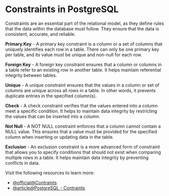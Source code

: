 # Constraints in PostgreSQL

Constraints are an essential part of the relational model, as they define rules that the data within the database must follow. They ensure that the data is consistent, accurate, and reliable.

**Primary Key** - A primary key constraint is a column or a set of columns that uniquely identifies each row in a table. There can only be one primary key per table, and its value must be unique and non-null for each row.

**Foreign Key** - A foreign key constraint ensures that a column or columns in a table refer to an existing row in another table. It helps maintain referential integrity between tables.

**Unique** - A unique constraint ensures that the values in a column or set of columns are unique across all rows in a table. In other words, it prevents duplicate entries in the specified column(s).

**Check** - A check constraint verifies that the values entered into a column meet a specific condition. It helps to maintain data integrity by restricting the values that can be inserted into a column.

**Not Null** - A NOT NULL constraint enforces that a column cannot contain a NULL value. This ensures that a value must be provided for the specified column when inserting or updating data in the table.

**Exclusion** - An exclusion constraint is a more advanced form of constraint that allows you to specify conditions that should not exist when comparing multiple rows in a table. It helps maintain data integrity by preventing conflicts in data.

Visit the following resources to learn more:

- [@official@Contraints](https://www.postgresql.org/docs/current/ddl-constraints.html)
- [@article@PostgreSQL - Contraints](https://www.tutorialspoint.com/postgresql/postgresql_constraints.htm)